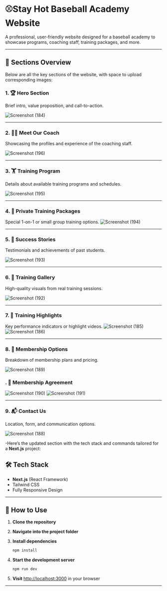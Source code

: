 # ⚾Stay Hot Baseball Academy Website

A professional, user-friendly website designed for a baseball academy to showcase programs, coaching staff, training packages, and more.

---


## 🚀 Sections Overview

Below are all the key sections of the website, with space to upload corresponding images:

### 1. 🏆 Hero Section
Brief intro, value proposition, and call-to-action.

![Screenshot (184)](https://github.com/user-attachments/assets/e6e6504c-55eb-40ae-b1c8-3da533c12bc0)


---

### 2. 👨‍🏫 Meet Our Coach
Showcasing the profiles and experience of the coaching staff.

![Screenshot (196)](https://github.com/user-attachments/assets/ff200130-322f-4e4e-95f7-84430d06b13d)

---

### 3. 🏋️ Training Program
Details about available training programs and schedules.

![Screenshot (195)](https://github.com/user-attachments/assets/6e024979-27ca-4a72-b0f6-4a3c40fda821)

---

### 4. 💪 Private Training Packages
Special 1-on-1 or small group training options.
![Screenshot (194)](https://github.com/user-attachments/assets/71b15126-e84d-4e20-bcb3-a8dfc9f6f1d1)


---

### 5. 🌟 Success Stories
Testimonials and achievements of past students.

![Screenshot (193)](https://github.com/user-attachments/assets/69d3dae8-4f97-43cc-a77f-9ffc58b58ee1)

---

### 6. 📸 Training Gallery
High-quality visuals from real training sessions.

![Screenshot (192)](https://github.com/user-attachments/assets/e536f48e-8a37-4565-af7b-6c15d8ac4faf)

---

### 7. 🎯 Training Highlights
Key performance indicators or highlight videos.
![Screenshot (185)](https://github.com/user-attachments/assets/09b9e7b7-b06e-4dd8-b5e9-80afea1e36a8)
![Screenshot (186)](https://github.com/user-attachments/assets/2760e6d2-f461-43e5-ace7-88645640b9e3)


---

### 8. 📝 Membership Options
Breakdown of membership plans and pricing.

![Screenshot (189)](https://github.com/user-attachments/assets/a396d385-46cc-4bf2-a75e-8af1c98df5dc)

### . 📝 Membership Agreement
![Screenshot (190)](https://github.com/user-attachments/assets/1d1a8aa3-f2da-4fa0-9ae0-9ace363fd8cf)
![Screenshot (191)](https://github.com/user-attachments/assets/64ba349b-7c02-44fb-b0e8-78a157917c75)


---


### 9. 📬 Contact Us
Location, form, and communication options.

![Screenshot (188)](https://github.com/user-attachments/assets/be600ad3-ea8a-4d49-9042-ec0da649099a)

-Here’s the updated section with the tech stack and commands tailored for a **Next.js** project:

## 🛠️ Tech Stack

- **Next.js** (React Framework)
-  Tailwind CSS 
- Fully Responsive Design

---

## 📁 How to Use

1. **Clone the repository**
  

2. **Navigate into the project folder**

3. **Install dependencies**

   ```bash
   npm install
   ```

4. **Start the development server**

   ```bash
   npm run dev
   ```

5. **Visit** [http://localhost:3000](http://localhost:3000) in your browser

---


